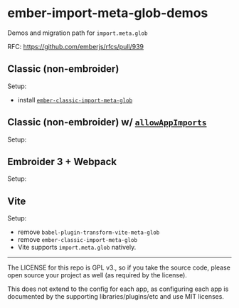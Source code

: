 # ember-import-meta-glob-demos

Demos and migration path for `import.meta.glob`

RFC: https://github.com/emberjs/rfcs/pull/939

## Classic (non-embroider)

Setup:
- install [`ember-classic-import-meta-glob`](https://github.com/NullVoxPopuli/ember-classic-import-meta-glob) 

## Classic (non-embroider) w/ [`allowAppImports`](https://github.com/embroider-build/ember-auto-import?tab=readme-ov-file#app-imports) 

Setup:

## Embroider 3 + Webpack

Setup: 


## Vite 

Setup:

- remove `babel-plugin-transform-vite-meta-glob`
- remove `ember-classic-import-meta-glob`
- Vite supports `import.meta.glob` natively.


---------

The LICENSE for this repo is GPL v3., so if you take the source code, please open source your project as well (as required by the license).


This does not extend to the config for each app, as configuring each app is documented by the supporting libraries/plugins/etc and use MIT licenses.
